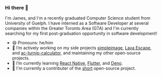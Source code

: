 ### Hi there 👋

I'm James, and I'm a recently graduated Computer Science student from University of Guelph. I have interned as a Software Developer at several companies within the Greater Toronto Area (GTA) and I'm currently searching for my first post-graduation opportunity in software development!

- 😄 Pronouns: he/him
- 🔭 I’m actively working on my side projects [simpleimage](https://github.com/Coteh/simpleimage), [Lava Escape](https://github.com/Coteh/LavaEscape), and [ac-turnip-calculator](https://github.com/Coteh/ac-turnip-calculator), and maintaining my other open-source projects.
- 🌱 I’m currently learning [React Native](https://reactnative.dev/), [Flutter](https://flutter.dev/), and [Deno](https://deno.land/). 
- 👯 I'm currently a contributer of the [short](https://github.com/short-d/short) open-source project.

<!--
**Coteh/Coteh** is a ✨ _special_ ✨ repository because its `README.md` (this file) appears on your GitHub profile.

Here are some ideas to get you started:


- 🤔 I’m looking for help with ...
- 💬 Ask me about ...
- 📫 How to reach me: ...
- 😄 Pronouns: ...
- ⚡ Fun fact: ...
-->
